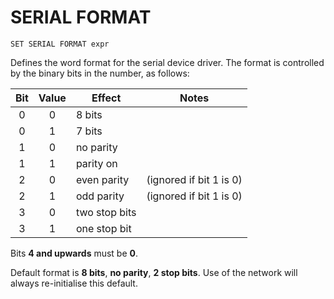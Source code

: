 # SERIAL FORMAT

`SET SERIAL FORMAT expr`

Defines the word format for the serial device driver. The format is controlled by the binary bits in the number, as follows:

|Bit|Value|Effect|Notes|
|:-:|:---:|------|-----|
|0|0|8 bits||
|0|1|7 bits||
|1|0|no parity||
|1|1|parity on||
|2|0|even parity|(ignored if bit 1 is 0)|
|2|1|odd parity|(ignored if bit 1 is 0)|
|3|0|two stop bits||
|3|1|one stop bit||

Bits **4 and upwards** must be **0**.

Default format is **8 bits**, **no parity**, **2 stop bits**. Use of the network will always re-initialise this default.
